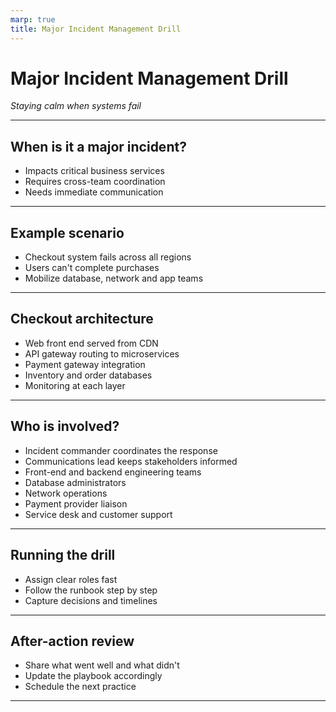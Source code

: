 ```yaml
---
marp: true
title: Major Incident Management Drill
---
```


# Major Incident Management Drill
*Staying calm when systems fail*

---

## When is it a major incident?
- Impacts critical business services
- Requires cross-team coordination
- Needs immediate communication

---

## Example scenario
- Checkout system fails across all regions
- Users can't complete purchases
- Mobilize database, network and app teams

---

## Checkout architecture
- Web front end served from CDN
- API gateway routing to microservices
- Payment gateway integration
- Inventory and order databases
- Monitoring at each layer

---

## Who is involved?
- Incident commander coordinates the response
- Communications lead keeps stakeholders informed
- Front-end and backend engineering teams
- Database administrators
- Network operations
- Payment provider liaison
- Service desk and customer support

---

## Running the drill
- Assign clear roles fast
- Follow the runbook step by step
- Capture decisions and timelines

---

## After-action review
- Share what went well and what didn't
- Update the playbook accordingly
- Schedule the next practice

---
